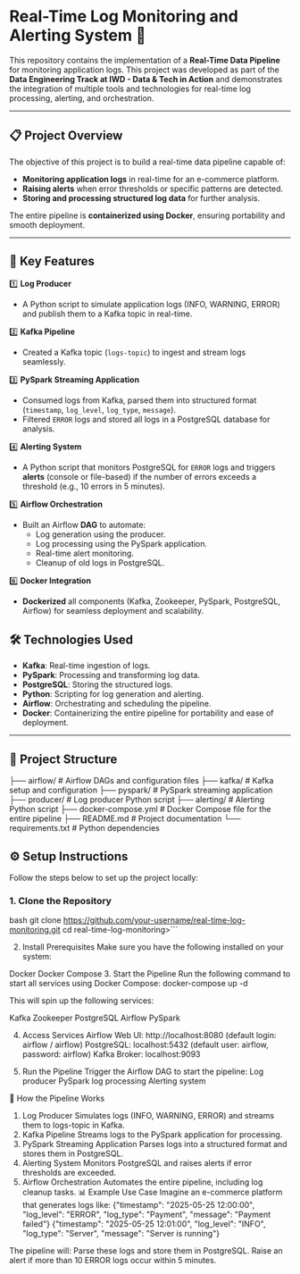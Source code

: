 # Real-Time Log Monitoring and Alerting System 🚀  

This repository contains the implementation of a **Real-Time Data Pipeline** for monitoring application logs. This project was developed as part of the **Data Engineering Track at IWD - Data & Tech in Action** and demonstrates the integration of multiple tools and technologies for real-time log processing, alerting, and orchestration.  

---

## 📋 **Project Overview**  

The objective of this project is to build a real-time data pipeline capable of:  
- **Monitoring application logs** in real-time for an e-commerce platform.  
- **Raising alerts** when error thresholds or specific patterns are detected.  
- **Storing and processing structured log data** for further analysis.  

The entire pipeline is **containerized using Docker**, ensuring portability and smooth deployment.

---

## 🎯 **Key Features**  

1️⃣ **Log Producer**  
   - A Python script to simulate application logs (INFO, WARNING, ERROR) and publish them to a Kafka topic in real-time.  

2️⃣ **Kafka Pipeline**  
   - Created a Kafka topic (`logs-topic`) to ingest and stream logs seamlessly.  

3️⃣ **PySpark Streaming Application**  
   - Consumed logs from Kafka, parsed them into structured format (`timestamp`, `log_level`, `log_type`, `message`).  
   - Filtered `ERROR` logs and stored all logs in a PostgreSQL database for analysis.  

4️⃣ **Alerting System**  
   - A Python script that monitors PostgreSQL for `ERROR` logs and triggers **alerts** (console or file-based) if the number of errors exceeds a threshold (e.g., 10 errors in 5 minutes).  

5️⃣ **Airflow Orchestration**  
   - Built an Airflow **DAG** to automate:  
     - Log generation using the producer.  
     - Log processing using the PySpark application.  
     - Real-time alert monitoring.
     - Cleanup of old logs in PostgreSQL.  

6️⃣ **Docker Integration**  
   - **Dockerized** all components (Kafka, Zookeeper, PySpark, PostgreSQL, Airflow) for seamless deployment and scalability.

## 🛠️ **Technologies Used**  

- **Kafka**: Real-time ingestion of logs.  
- **PySpark**: Processing and transforming log data.  
- **PostgreSQL**: Storing the structured logs.  
- **Python**: Scripting for log generation and alerting.  
- **Airflow**: Orchestrating and scheduling the pipeline.  
- **Docker**: Containerizing the entire pipeline for portability and ease of deployment.  

---

## 📂 **Project Structure**  

├── airflow/ # Airflow DAGs and configuration files
├── kafka/ # Kafka setup and configuration
├── pyspark/ # PySpark streaming application
├── producer/ # Log producer Python script
├── alerting/ # Alerting Python script
├── docker-compose.yml # Docker Compose file for the entire pipeline
├── README.md # Project documentation
└── requirements.txt # Python dependencies


## ⚙️ **Setup Instructions**  

Follow the steps below to set up the project locally:

### **1. Clone the Repository**  
bash
git clone https://github.com/your-username/real-time-log-monitoring.git
cd real-time-log-monitoring>```

2. Install Prerequisites
Make sure you have the following installed on your system:

Docker
Docker Compose
3. Start the Pipeline
Run the following command to start all services using Docker Compose:
docker-compose up -d

This will spin up the following services:

   Kafka
   Zookeeper
   PostgreSQL
   Airflow
   PySpark

4. Access Services
   Airflow Web UI: http://localhost:8080 (default login: airflow / airflow)
   PostgreSQL: localhost:5432 (default user: airflow, password: airflow)
   Kafka Broker: localhost:9093
   
5. Run the Pipeline
   Trigger the Airflow DAG to start the pipeline:
   Log producer
   PySpark log processing
   Alerting system

📝 How the Pipeline Works
   1. Log Producer
      Simulates logs (INFO, WARNING, ERROR) and streams them to logs-topic in Kafka.
   2. Kafka Pipeline
      Streams logs to the PySpark application for processing.
   3. PySpark Streaming Application
      Parses logs into a structured format and stores them in PostgreSQL.
   4. Alerting System
      Monitors PostgreSQL and raises alerts if error thresholds are exceeded.
   5. Airflow Orchestration
      Automates the entire pipeline, including log cleanup tasks.
📊 Example Use Case
Imagine an e-commerce platform that generates logs like:
   {"timestamp": "2025-05-25 12:00:00", "log_level": "ERROR", "log_type": "Payment", "message": "Payment failed"}
   {"timestamp": "2025-05-25 12:01:00", "log_level": "INFO", "log_type": "Server", "message": "Server is running"}

The pipeline will:
   Parse these logs and store them in PostgreSQL.
   Raise an alert if more than 10 ERROR logs occur within 5 minutes.
       
